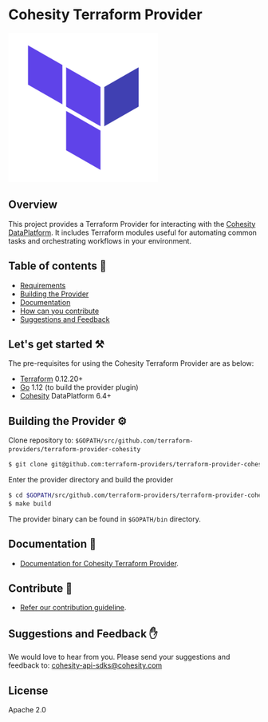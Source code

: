 # Cohesity Terraform Provider

![](docs/assets/images/terraform.png)

## Overview

This project provides a Terraform Provider for interacting with the [Cohesity DataPlatform](https://www.cohesity.com/products/data-platform). It includes Terraform modules useful for automating common tasks and orchestrating workflows in your environment.

## Table of contents :scroll:

 - [Requirements](#get-startedt)
 - [Building the Provider](#building)
 - [Documentation](#doc)
 - [How can you contribute](#contribute)
 - [Suggestions and Feedback](#suggest)
 

## <a name="get-started"></a> Let's get started :hammer_and_pick:

The pre-requisites for using the Cohesity Terraform Provider are as below:


-	[Terraform](https://www.terraform.io/downloads.html) 0.12.20+
-	[Go](https://golang.org/doc/install) 1.12 (to build the provider plugin)
-   [Cohesity](https://www.cohesity.com/) DataPlatform 6.4+

## <a name="building"></a> Building the Provider :gear:

Clone repository to: `$GOPATH/src/github.com/terraform-providers/terraform-provider-cohesity`

```sh
$ git clone git@github.com:terraform-providers/terraform-provider-cohesity $GOPATH/src/github.com/terraform-providers/terraform-provider-cohesity
```

Enter the provider directory and build the provider

```sh
$ cd $GOPATH/src/github.com/terraform-providers/terraform-provider-cohesity
$ make build
```

The provider binary can be found in `$GOPATH/bin` directory.


## <a name="doc"></a> Documentation :book:

* [Documentation for Cohesity Terraform Provider](https://github.com/cohesity/terraform-provider-cohesity/tree/master/docs).


## <a name="contribute"></a> Contribute :handshake:

* [Refer our contribution guideline](https://github.com/cohesity/terraform-provider-cohesity/tree/master/CONTRIBUTING.md).

## <a name="suggest"></a> Suggestions and Feedback :raised_hand:

We would love to hear from you. Please send your suggestions and feedback to: [cohesity-api-sdks@cohesity.com](mailto:cohesity-api-sdks@cohesity.com)

## License

Apache 2.0
